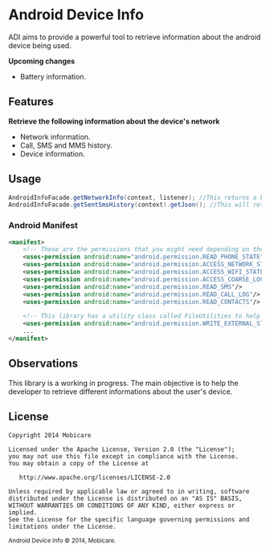 # Android Device Info
ADI aims to provide a powerful tool to retrieve information about the android device being used.

**Upcoming changes**
* Battery information.

## Features
 **Retrieve the following information about the device's network**
 * Network information.
 * Call, SMS and MMS history.
 * Device information.
 
## Usage
``` java
AndroidInfoFacade.getNetworkInfo(context, listener); //This returns a bean with network info.
AndroidInfoFacade.getSentSmsHistory(context).getJson(); //This will return a String with history info about the sent SMS messages in a json format.
```
### Android Manifest
``` xml
<manifest>
    <!-- These are the permissions that you might need depending on the methods that you might access on this library. -->
    <uses-permission android:name="android.permission.READ_PHONE_STATE"/>
    <uses-permission android:name="android.permission.ACCESS_NETWORK_STATE"/>
    <uses-permission android:name="android.permission.ACCESS_WIFI_STATE"/>
    <uses-permission android:name="android.permission.ACCESS_COARSE_LOCATION"/>
    <uses-permission android:name="android.permission.READ_SMS"/>
    <uses-permission android:name="android.permission.READ_CALL_LOG"/>
    <uses-permission android:name="android.permission.READ_CONTACTS"/>

    <!-- This library has a utility class called FileUtilities to help you save the the JSON locally if you want to. If you want to use this funcionality, you will need the permission below in your manifest. -->
    <uses-permission android:name="android.permission.WRITE_EXTERNAL_STORAGE" />
	...
</manifest>
```

## Observations

This library is a working in progress. The main objective is to help the developer to retrieve different informations about the user's device.

License
-------

    Copyright 2014 Mobicare

    Licensed under the Apache License, Version 2.0 (the "License");
    you may not use this file except in compliance with the License.
    You may obtain a copy of the License at

       http://www.apache.org/licenses/LICENSE-2.0

    Unless required by applicable law or agreed to in writing, software
    distributed under the License is distributed on an "AS IS" BASIS,
    WITHOUT WARRANTIES OR CONDITIONS OF ANY KIND, either express or implied.
    See the License for the specific language governing permissions and
    limitations under the License.

<sub>Android Device Info © 2014, Mobicare.</sub>
